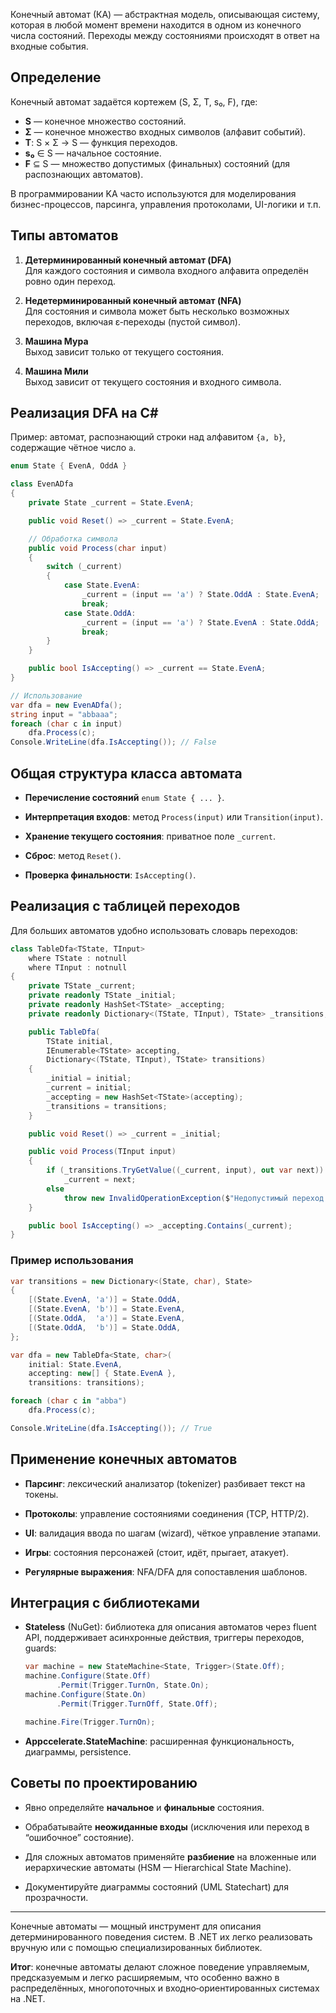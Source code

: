 Конечный автомат (КA) — абстрактная модель, описывающая систему, которая в любой момент времени находится в одном из конечного числа состояний. Переходы между состояниями происходят в ответ на входные события.

## Определение

Конечный автомат задаётся кортежем (S, Σ, T, s₀, F), где:

- **S** — конечное множество состояний.  
- **Σ** — конечное множество входных символов (алфавит событий).  
- **T**: S × Σ → S — функция переходов.  
- **s₀** ∈ S — начальное состояние.  
- **F** ⊆ S — множество допустимых (финальных) состояний (для распознающих автоматов).

В программировании KA часто используются для моделирования бизнес-процессов, парсинга, управления протоколами, UI-логики и т.п.

## Типы автоматов

1. **Детерминированный конечный автомат (DFA)**  
   Для каждого состояния и символа входного алфавита определён ровно один переход.  

2. **Недетерминированный конечный автомат (NFA)**  
   Для состояния и символа может быть несколько возможных переходов, включая ε‑переходы (пустой символ).

3. **Машина Мура**  
   Выход зависит только от текущего состояния.

4. **Машина Мили**  
   Выход зависит от текущего состояния и входного символа.

## Реализация DFA на C#

Пример: автомат, распознающий строки над алфавитом `{a, b}`, содержащие чётное число `a`.

```csharp
enum State { EvenA, OddA }

class EvenADfa
{
    private State _current = State.EvenA;

    public void Reset() => _current = State.EvenA;

    // Обработка символа
    public void Process(char input)
    {
        switch (_current)
        {
            case State.EvenA:
                _current = (input == 'a') ? State.OddA : State.EvenA;
                break;
            case State.OddA:
                _current = (input == 'a') ? State.EvenA : State.OddA;
                break;
        }
    }

    public bool IsAccepting() => _current == State.EvenA;
}

// Использование
var dfa = new EvenADfa();
string input = "abbaaa";
foreach (char c in input)
    dfa.Process(c);
Console.WriteLine(dfa.IsAccepting()); // False
````

## Общая структура класса автомата

- **Перечисление состояний** `enum State { ... }`.
    
- **Интерпретация входов**: метод `Process(input)` или `Transition(input)`.
    
- **Хранение текущего состояния**: приватное поле `_current`.
    
- **Сброс**: метод `Reset()`.
    
- **Проверка финальности**: `IsAccepting()`.
    

## Реализация с таблицей переходов

Для больших автоматов удобно использовать словарь переходов:

```csharp
class TableDfa<TState, TInput>
    where TState : notnull
    where TInput : notnull
{
    private TState _current;
    private readonly TState _initial;
    private readonly HashSet<TState> _accepting;
    private readonly Dictionary<(TState, TInput), TState> _transitions;

    public TableDfa(
        TState initial,
        IEnumerable<TState> accepting,
        Dictionary<(TState, TInput), TState> transitions)
    {
        _initial = initial;
        _current = initial;
        _accepting = new HashSet<TState>(accepting);
        _transitions = transitions;
    }

    public void Reset() => _current = _initial;

    public void Process(TInput input)
    {
        if (_transitions.TryGetValue((_current, input), out var next))
            _current = next;
        else
            throw new InvalidOperationException($"Недопустимый переход: {_current} + {input}");
    }

    public bool IsAccepting() => _accepting.Contains(_current);
}
```

### Пример использования

```csharp
var transitions = new Dictionary<(State, char), State>
{
    [(State.EvenA, 'a')] = State.OddA,
    [(State.EvenA, 'b')] = State.EvenA,
    [(State.OddA,  'a')] = State.EvenA,
    [(State.OddA,  'b')] = State.OddA,
};

var dfa = new TableDfa<State, char>(
    initial: State.EvenA,
    accepting: new[] { State.EvenA },
    transitions: transitions);

foreach (char c in "abba")
    dfa.Process(c);

Console.WriteLine(dfa.IsAccepting()); // True
```

## Применение конечных автоматов

- **Парсинг**: лексический анализатор (tokenizer) разбивает текст на токены.
    
- **Протоколы**: управление состояниями соединения (TCP, HTTP/2).
    
- **UI**: валидация ввода по шагам (wizard), чёткое управление этапами.
    
- **Игры**: состояния персонажей (стоит, идёт, прыгает, атакует).
    
- **Регулярные выражения**: NFA/DFA для сопоставления шаблонов.
    

## Интеграция с библиотеками

- **Stateless** (NuGet): библиотека для описания автоматов через fluent API, поддерживает асинхронные действия, триггеры переходов, guards:
    
    ```csharp
    var machine = new StateMachine<State, Trigger>(State.Off);
    machine.Configure(State.Off)
           .Permit(Trigger.TurnOn, State.On);
    machine.Configure(State.On)
           .Permit(Trigger.TurnOff, State.Off);
    
    machine.Fire(Trigger.TurnOn);
    ```
    
- **Appccelerate.StateMachine**: расширенная функциональность, диаграммы, persistence.
    

## Советы по проектированию

- Явно определяйте **начальное** и **финальные** состояния.
    
- Обрабатывайте **неожиданные входы** (исключения или переход в “ошибочное” состояние).
    
- Для сложных автоматов применяйте **разбиение** на вложенные или иерархические автоматы (HSM — Hierarchical State Machine).
    
- Документируйте диаграммы состояний (UML Statechart) для прозрачности.
    

---

Конечные автоматы — мощный инструмент для описания детерминированного поведения систем. В .NET их легко реализовать вручную или с помощью специализированных библиотек. 

**Итог**: конечные автоматы делают сложное поведение управляемым, предсказуемым и легко расширяемым, что особенно важно в распределённых, многопоточных и входно‑ориентированных системах на .NET.  

